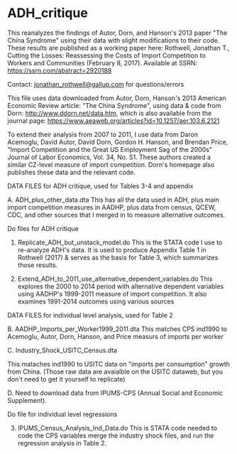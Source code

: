 # ADH_critique
This reanalyzes the findings of Autor, Dorn, and Hanson's 2013 paper "The China Syndrome" using their data with slight modifications to their code. These results are published as a working paper here:
Rothwell, Jonathan T., Cutting the Losses: Reassessing the Costs of Import Competition to Workers and Communities (February 8, 2017). Available at SSRN: https://ssrn.com/abstract=2920188

Contact: jonathan_rothwell@gallup.com for questions/errors

This file uses data downloaded from Autor, Dorn, Hanson's 2013 American Economic Review article: "The China Syndrome", using data & code from Dorn: http://www.ddorn.net/data.htm, which is also available from the journal page: 
https://www.aeaweb.org/articles?id=10.1257/aer.103.6.2121

To extend their analysis from 2007 to 2011, I use data from Daron Acemoglu, David Autor, David Dorn, Gordon H. Hanson, and Brendan Price, "Import Competition and the Great US Employment Sag of the 2000s" Journal of Labor Economics, Vol. 34, No. S1.
These authors created a similar CZ-level measure of import competition. Dorn's homepage also publishes these data and the relevant code.

DATA FILES for ADH critique, used for Tables 3-4 and appendix

A. ADH_plus_other_data.dta
This has all the data used in ADH, plus main import competition measures in AADHP, plus data from census, QCEW, CDC, and other sources that I merged in to measure alternative outcomes. 

Do files for ADH critique

1. Replicate_ADH_but_unstack_model.do
This is the STATA code I use to re-analyze ADH's data. It is used to produce Appendix Table 1 in Rothwell (2017) & serves as the basis for Table 3, which summarizes those results.

2. Extend_ADH_to_2011_use_alternative_dependent_variables.do
This explores the 2000 to 2014 period with alternative dependent variables using AADHP's 1999-2011 measure of import competition.
It also examines 1991-2014 outcomes using various sources

DATA FILES for individual level analysis, used for Table 2

B. AADHP_Imports_per_Worker1999_2011.dta
This matches CPS ind1990 to Acemoglu, Autor, Dorn, Hanson, and Price measurs of imports per worker

C. Industry_Shock_USITC_Census.dta

This mataches ind1990 to USITC data on "imports per consumption" growth from China. (Those raw data are avaialble on the USITC dataweb, but you don't need to get it yourself to replicate)

D. Need to download data from IPUMS-CPS (Annual Social and Economic Supplement).

Do file for individual level regressions

3. IPUMS_Census_Analysis_Ind_Data.do
This is STATA code needed to code the CPS variables merge the industry shock files, and run the regression analysis in Table 2.
